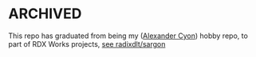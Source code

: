 # ARCHIVED

This repo has graduated from being my ([Alexander Cyon](https://github.com/Sajjon)) hobby repo, to part of RDX Works projects, [see radixdlt/sargon](https://github.com/radixdlt/sargon)